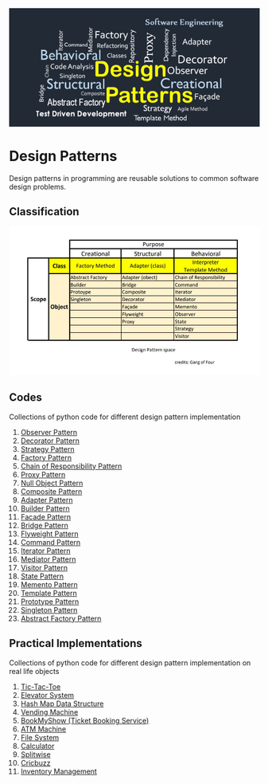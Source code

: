 <img src='https://github.com/prateekguptaiiitk/Design-Patterns/blob/main/cover.png' />

# Design Patterns

Design patterns in programming are reusable solutions to common software design problems. 

## Classification

<img src="https://github.com/prateekguptaiiitk/Design-Patterns/blob/main/classification.jpg" >

## Codes 
Collections of python code for different design pattern implementation


1. [Observer Pattern](https://github.com/prateekguptaiiitk/Design-Patterns/blob/main/observerpatter.py)
2. [Decorator Pattern](https://github.com/prateekguptaiiitk/Design-Patterns/blob/main/decoratorpattern.py)
3. [Strategy Pattern](https://github.com/prateekguptaiiitk/Design-Patterns/blob/main/strategypattern.py)
4. [Factory Pattern](https://github.com/prateekguptaiiitk/Design-Patterns/blob/main/factorypattern.py)
5. [Chain of Responsibility Pattern](https://github.com/prateekguptaiiitk/Design-Patterns/blob/main/chainofresponsibilitypattern.py)
6. [Proxy Pattern](https://github.com/prateekguptaiiitk/Design-Patterns/blob/main/proxypattern.py)
7. [Null Object Pattern](https://github.com/prateekguptaiiitk/Design-Patterns/blob/main/nullobjectpattern.py)
8. [Composite Pattern](https://github.com/prateekguptaiiitk/Design-Patterns/blob/main/filesystem.py)
9. [Adapter Pattern](https://github.com/prateekguptaiiitk/Design-Patterns/blob/main/adapterpattern.py)
10. [Builder Pattern](https://github.com/prateekguptaiiitk/Design-Patterns/blob/main/builderpattern.py)
11. [Facade Pattern](https://github.com/prateekguptaiiitk/Design-Patterns/blob/main/facadepattern.py)
12. [Bridge Pattern](https://github.com/prateekguptaiiitk/Design-Patterns/blob/main/bridgepattern.py)
13. [Flyweight Pattern](https://github.com/prateekguptaiiitk/Design-Patterns/blob/main/flyweightpattern.py)
14. [Command Pattern](https://github.com/prateekguptaiiitk/Design-Patterns/blob/main/commandpattern.py)
15. [Iterator Pattern](https://github.com/prateekguptaiiitk/Design-Patterns/blob/main/iteratorpattern.py)
16. [Mediator Pattern](https://github.com/prateekguptaiiitk/Design-Patterns/blob/main/mediatorpattern.py)
16. [Visitor Pattern](https://github.com/prateekguptaiiitk/Design-Patterns/blob/main/visitorpattern.py)
17. [State Pattern](https://github.com/prateekguptaiiitk/Design-Patterns/blob/main/vendingmachine.py)
18. [Memento Pattern](https://github.com/prateekguptaiiitk/Design-Patterns/blob/main/mementopattern.py)
19. [Template Pattern](https://github.com/prateekguptaiiitk/Design-Patterns/blob/main/templatepattern.py)
20. [Prototype Pattern](https://github.com/prateekguptaiiitk/Design-Patterns/blob/main/prototypepattern.py)
20. [Singleton Pattern](https://github.com/prateekguptaiiitk/Design-Patterns/blob/main/singletonpattern.py)
20. [Abstract Factory Pattern](https://github.com/prateekguptaiiitk/Design-Patterns/blob/main/abstractfactorypattern.py)

## Practical Implementations

Collections of python code for different design pattern implementation on real life objects

1. [Tic-Tac-Toe](https://github.com/prateekguptaiiitk/Design-Patterns/blob/main/tictactoe.py)
2. [Elevator System](https://github.com/prateekguptaiiitk/Design-Patterns/blob/main/elevatorsystem.py)
3. [Hash Map Data Structure](https://github.com/prateekguptaiiitk/Design-Patterns/blob/main/myhashmap.py)
4. [Vending Machine](https://github.com/prateekguptaiiitk/Design-Patterns/blob/main/vendingmachine.py)
5. [BookMyShow (Ticket Booking Service)](https://github.com/prateekguptaiiitk/Design-Patterns/blob/main/bookmyshow.py)
6. [ATM Machine](https://github.com/prateekguptaiiitk/Design-Patterns/blob/main/atm.py)
7. [File System](https://github.com/prateekguptaiiitk/Design-Patterns/blob/main/filesystem.py)
8. [Calculator](https://github.com/prateekguptaiiitk/Design-Patterns/blob/main/calculator.py)
9. [Splitwise](https://github.com/prateekguptaiiitk/Design-Patterns/blob/main/splitwise.py)
10. [Cricbuzz](https://github.com/prateekguptaiiitk/Design-Patterns/blob/main/cricbuzz.py)
11. [Inventory Management](https://github.com/prateekguptaiiitk/Design-Patterns/blob/main/inventorymanagement.py)

